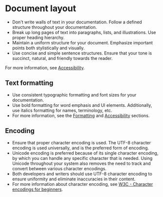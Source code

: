 # Document layout

- Don't write walls of text in your documentation. Follow a defined structure throughout your documentation.
- Break up long pages of text into paragraphs, lists, and illustrations. Use proper heading hierarchy.
- Maintain a uniform structure for your document. Emphasize important points both stylistically and visually.
- Use concise and simple sentence structures. Ensure that your tone is succinct, natural, and friendly towards the reader.  

For more information, see [Accessibility]().

## Text formatting

- Use consistent typographic formatting and font sizes for your documentation.
- Use bold formatting for word emphasis and UI elements. Additionally, use italics formatting for names, terminology, etc.
- For more information, see the [Formatting]() and [Accessibility]() sections.

## Encoding

- Ensure that proper character encoding is used. The UTF-8 character encoding is used universally, and is the preferred form of encoding.
- Unicode encoding is preferred because of its single character encoding, by which you can handle any specific character that is needed. Using Unicode throughout your system also removes the need to track and convert between various character encodings.
- Both developers and writers should use UTF-8 character encoding to ensure uniformity and eliminate inaccuracies in their content.
- For more information about character encoding, see [W3C - Character encodings for beginners](https://www.w3.org/International/questions/qa-what-is-encoding).
